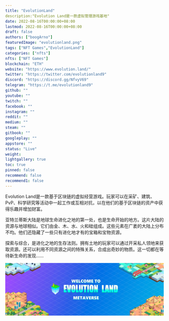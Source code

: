 ```yaml
---
title: "EvolutionLand"
description:"Evolution Land是一款虚拟管理游戏基地"
date: 2022-08-16T00:00:00+08:00
lastmod: 2022-08-16T00:00:00+08:00
draft: false
authors: ["boogArno"]
featuredImage: "evolutionland.png"
tags: ["NFT Games","EvolutionLand"]
categories: ["nfts"]
nfts: ["NFT Games"]
blockchain: "ETH"
website: "https://www.evolution.land/"
twitter: "https://twitter.com/evolutionland9"
discord: "https://discord.gg/NfvyV69"
telegram: "https://t.me/evolutionland9"
github: ""
youtube: ""
twitch: ""
facebook: ""
instagram: ""
reddit: ""
medium: ""
steam: ""
gitbook: ""
googleplay: ""
appstore: ""
status: "Live"
weight: 
lightgallery: true
toc: true
pinned: false
recommend: false
recommend1: false
---
```

Evolution Land是一款基于区块链的虚拟经营游戏。玩家可以在采矿、建筑、PvP、科学研究等活动中一起工作或互相对抗，以在他们的基于区块链的资产中获得乐趣并增加财富。

亚特兰蒂斯大陆是地球生命进化之地的第一处，也是生命开始的地方。这片大陆的资源与地球相似。它们由金、木、水、火和硅组成。这些元素在广袤的大陆上分布不均。他们还隐藏了一些只有进化地才有的宝箱和宝物资源。

探索与综合，是进化之地的生存法则。拥有土地的玩家可以通过开采私人领地来获取资源。还可以利用不同资源之间的特殊关系，合成出奇妙的物质。这一切都在等待新生命的发现……

![1500x500](1500x500.jpg)
